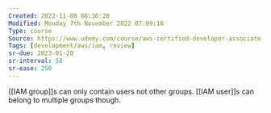 ```yaml
---
Created: 2022-11-08 08:36:20
Modified: Monday 7th November 2022 07:09:16
Type: course
Source: https://www.udemy.com/course/aws-certified-developer-associate-dva-c01
Tags: [development/aws/iam, review]
sr-due: 2023-01-20
sr-interval: 58
sr-ease: 250
---
```


[[IAM group]]s can only contain users not other groups. [[IAM user]]s can belong to multiple groups though.